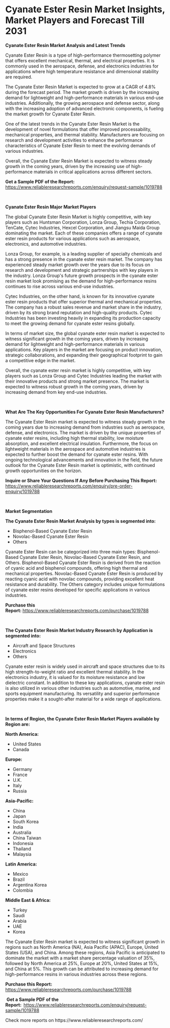 <p><h1>Cyanate Ester Resin Market Insights, Market Players and Forecast Till 2031</h1></p><p><strong>Cyanate Ester Resin Market Analysis and Latest Trends</strong></p>
<p><p>Cyanate Ester Resin is a type of high-performance thermosetting polymer that offers excellent mechanical, thermal, and electrical properties. It is commonly used in the aerospace, defense, and electronics industries for applications where high temperature resistance and dimensional stability are required.</p><p>The Cyanate Ester Resin Market is expected to grow at a CAGR of 4.8% during the forecast period. The market growth is driven by the increasing demand for lightweight and high-performance materials in various end-use industries. Additionally, the growing aerospace and defense sector, along with the increasing adoption of advanced electronic components, is fueling the market growth for Cyanate Ester Resin.</p><p>One of the latest trends in the Cyanate Ester Resin Market is the development of novel formulations that offer improved processability, mechanical properties, and thermal stability. Manufacturers are focusing on research and development activities to enhance the performance characteristics of Cyanate Ester Resin to meet the evolving demands of various industries.</p><p>Overall, the Cyanate Ester Resin Market is expected to witness steady growth in the coming years, driven by the increasing use of high-performance materials in critical applications across different sectors.</p></p>
<p><strong>Get a Sample PDF of the Report:&nbsp;</strong> <a href="https://www.reliableresearchreports.com/enquiry/request-sample/1019788">https://www.reliableresearchreports.com/enquiry/request-sample/1019788</a></p>
<p>&nbsp;</p>
<p><strong>Cyanate Ester Resin Major Market Players</strong></p>
<p><p>The global Cyanate Ester Resin Market is highly competitive, with key players such as Huntsman Corporation, Lonza Group, Techia Corporation, TenCate, Cytec Industries, Hexcel Corporation, and Jiangsu Maida Group dominating the market. Each of these companies offers a range of cyanate ester resin products for various applications such as aerospace, electronics, and automotive industries.</p><p>Lonza Group, for example, is a leading supplier of specialty chemicals and has a strong presence in the cyanate ester resin market. The company has experienced steady market growth over the years due to its focus on research and development and strategic partnerships with key players in the industry. Lonza Group's future growth prospects in the cyanate ester resin market look promising as the demand for high-performance resins continues to rise across various end-use industries.</p><p>Cytec Industries, on the other hand, is known for its innovative cyanate ester resin products that offer superior thermal and mechanical properties. The company has a robust sales revenue and market share in the industry, driven by its strong brand reputation and high-quality products. Cytec Industries has been investing heavily in expanding its production capacity to meet the growing demand for cyanate ester resins globally.</p><p>In terms of market size, the global cyanate ester resin market is expected to witness significant growth in the coming years, driven by increasing demand for lightweight and high-performance materials in various applications. Key players in the market are focusing on product innovation, strategic collaborations, and expanding their geographical footprint to gain a competitive edge in the market.</p><p>Overall, the cyanate ester resin market is highly competitive, with key players such as Lonza Group and Cytec Industries leading the market with their innovative products and strong market presence. The market is expected to witness robust growth in the coming years, driven by increasing demand from key end-use industries.</p></p>
<p>&nbsp;</p>
<p><strong>What Are The Key Opportunities For Cyanate Ester Resin Manufacturers?</strong></p>
<p><p>The Cyanate Ester Resin market is expected to witness steady growth in the coming years due to increasing demand from industries such as aerospace, defense, and electronics. The market is driven by the unique properties of cyanate ester resins, including high thermal stability, low moisture absorption, and excellent electrical insulation. Furthermore, the focus on lightweight materials in the aerospace and automotive industries is expected to further boost the demand for cyanate ester resins. With ongoing technological advancements and innovation in the field, the future outlook for the Cyanate Ester Resin market is optimistic, with continued growth opportunities on the horizon.</p></p>
<p><strong>Inquire or Share Your Questions If Any Before Purchasing This Report:</strong> <a href="https://www.reliableresearchreports.com/enquiry/pre-order-enquiry/1019788">https://www.reliableresearchreports.com/enquiry/pre-order-enquiry/1019788</a></p>
<p>&nbsp;</p>
<p><strong>Market Segmentation</strong></p>
<p><strong>The Cyanate Ester Resin Market Analysis by types is segmented into:</strong></p>
<p><ul><li>Bisphenol-Based Cyanate Ester Resin</li><li>Novolac-Based Cyanate Ester Resin</li><li>Others</li></ul></p>
<p><p>Cyanate Ester Resin can be categorized into three main types: Bisphenol-Based Cyanate Ester Resin, Novolac-Based Cyanate Ester Resin, and Others. Bisphenol-Based Cyanate Ester Resin is derived from the reaction of cyanic acid and bisphenol compounds, offering high thermal and mechanical properties. Novolac-Based Cyanate Ester Resin is produced by reacting cyanic acid with novolac compounds, providing excellent heat resistance and durability. The Others category includes unique formulations of cyanate ester resins developed for specific applications in various industries.</p></p>
<p><strong>Purchase this Report:&nbsp;</strong><a href="https://www.reliableresearchreports.com/purchase/1019788">https://www.reliableresearchreports.com/purchase/1019788</a></p>
<p>&nbsp;</p>
<p><strong>The Cyanate Ester Resin Market Industry Research by Application is segmented into:</strong></p>
<p><ul><li>Aircraft and Space Structures</li><li>Electronics</li><li>Others</li></ul></p>
<p><p>Cyanate ester resin is widely used in aircraft and space structures due to its high strength-to-weight ratio and excellent thermal stability. In the electronics industry, it is valued for its moisture resistance and low dielectric constant. In addition to these key applications, cyanate ester resin is also utilized in various other industries such as automotive, marine, and sports equipment manufacturing. Its versatility and superior performance properties make it a sought-after material for a wide range of applications.</p></p>
<p>&nbsp;</p>
<p><strong>In terms of Region, the Cyanate Ester Resin Market Players available by Region are:</strong></p>
<p>
    <p> <strong> North America: </strong>
        <ul>
            <li>United States</li>
            <li>Canada</li>
        </ul>
        </p> 
    <p> <strong> Europe: </strong>
        <ul>
            <li>Germany</li>
            <li>France</li>
            <li>U.K.</li>
            <li>Italy</li>
            <li>Russia</li>
        </ul>
        </p> 
    <p> <strong> Asia-Pacific: </strong>
        <ul>
            <li>China</li>
            <li>Japan</li>
            <li>South Korea</li>
            <li>India</li>
            <li>Australia</li>
            <li>China Taiwan</li>
            <li>Indonesia</li>
            <li>Thailand</li>
            <li>Malaysia</li>
        </ul>
        </p> 
    <p> <strong> Latin America: </strong>
        <ul>
            <li>Mexico</li>
            <li>Brazil</li>
            <li>Argentina Korea</li>
            <li>Colombia</li>
        </ul>
        </p> 
    <p> <strong> Middle East & Africa: </strong>
        <ul>
            <li>Turkey</li>
            <li>Saudi</li>
            <li>Arabia</li>
            <li>UAE</li>
            <li>Korea</li>
        </ul>
    </p>
    </p>
<p><p>The Cyanate Ester Resin market is expected to witness significant growth in regions such as North America (NA), Asia Pacific (APAC), Europe, United States (USA), and China. Among these regions, Asia Pacific is anticipated to dominate the market with a market share percentage valuation of 35%, followed by North America at 25%, Europe at 20%, United States at 15%, and China at 5%. This growth can be attributed to increasing demand for high-performance resins in various industries across these regions.</p></p>
<p><strong>Purchase this Report: </strong><a href="https://www.reliableresearchreports.com/purchase/1019788">https://www.reliableresearchreports.com/purchase/1019788</a></p>
<p>&nbsp;<strong>Get a Sample PDF of the Report:&nbsp;&nbsp;</strong><a href="https://www.reliableresearchreports.com/enquiry/request-sample/1019788">https://www.reliableresearchreports.com/enquiry/request-sample/1019788</a></p>
<p><strong></strong></p>
<p>Check more reports on https://www.reliableresearchreports.com/</p>